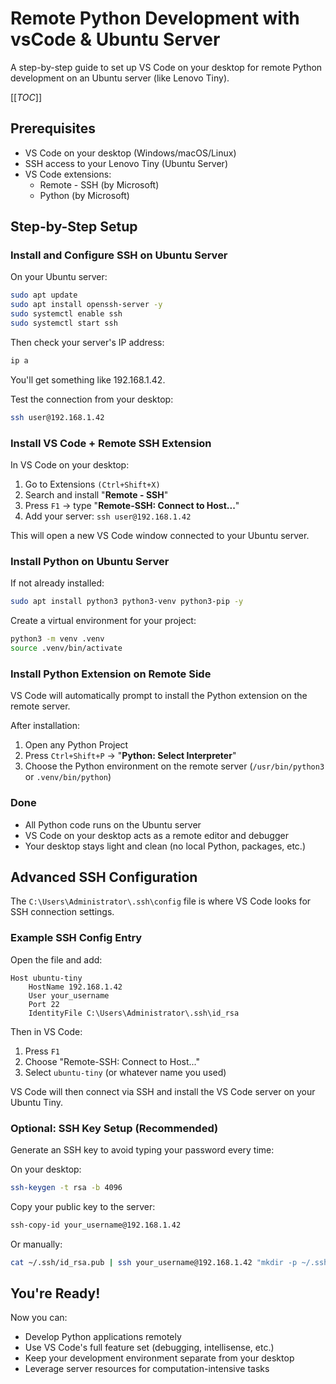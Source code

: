 # Remote Python Development with vsCode & Ubuntu Server

A step-by-step guide to set up VS Code on your desktop for remote Python development on an Ubuntu server (like Lenovo Tiny).

[[_TOC_]]

## Prerequisites

- VS Code on your desktop (Windows/macOS/Linux)
- SSH access to your Lenovo Tiny (Ubuntu Server)
- VS Code extensions:
   - Remote - SSH (by Microsoft)
   - Python (by Microsoft)

## Step-by-Step Setup

### Install and Configure SSH on Ubuntu Server

On your Ubuntu server:

```bash
sudo apt update
sudo apt install openssh-server -y
sudo systemctl enable ssh
sudo systemctl start ssh
```

Then check your server's IP address:

```bash
ip a
```

You'll get something like 192.168.1.42.

Test the connection from your desktop:

```bash
ssh user@192.168.1.42
```

### Install VS Code + Remote SSH Extension

In VS Code on your desktop:

1. Go to Extensions `(Ctrl+Shift+X)`
1. Search and install "**Remote - SSH**"
1. Press `F1` → type "**Remote-SSH: Connect to Host...**"
1. Add your server: `ssh user@192.168.1.42`

This will open a new VS Code window connected to your Ubuntu server.

### Install Python on Ubuntu Server

If not already installed:

```bash
sudo apt install python3 python3-venv python3-pip -y
```

Create a virtual environment for your project:

```bash
python3 -m venv .venv
source .venv/bin/activate
```

### Install Python Extension on Remote Side

VS Code will automatically prompt to install the Python extension on the remote server.

After installation:

1. Open any Python Project
1. Press `Ctrl+Shift+P` → "**Python: Select Interpreter**"
1. Choose the Python environment on the remote server (`/usr/bin/python3` or `.venv/bin/python`)

### Done

- All Python code runs on the Ubuntu server
- VS Code on your desktop acts as a remote editor and debugger
- Your desktop stays light and clean (no local Python, packages, etc.)

## Advanced SSH Configuration

The `C:\Users\Administrator\.ssh\config` file is where VS Code looks for SSH connection settings.

### Example SSH Config Entry

Open the file and add:
```text
Host ubuntu-tiny
    HostName 192.168.1.42
    User your_username
    Port 22
    IdentityFile C:\Users\Administrator\.ssh\id_rsa
```

Then in VS Code:

1. Press `F1`
1. Choose "Remote-SSH: Connect to Host..."
1. Select `ubuntu-tiny` (or whatever name you used)

VS Code will then connect via SSH and install the VS Code server on your Ubuntu Tiny.

### Optional: SSH Key Setup (Recommended)

Generate an SSH key to avoid typing your password every time:

On your desktop:

```bash
ssh-keygen -t rsa -b 4096
```

Copy your public key to the server:
```bash
ssh-copy-id your_username@192.168.1.42
```
Or manually:
```bash
cat ~/.ssh/id_rsa.pub | ssh your_username@192.168.1.42 "mkdir -p ~/.ssh && cat >> ~/.ssh/authorized_keys"
```

## You're Ready!

Now you can:

- Develop Python applications remotely
- Use VS Code's full feature set (debugging, intellisense, etc.)
- Keep your development environment separate from your desktop
- Leverage server resources for computation-intensive tasks